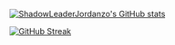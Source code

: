 [![ShadowLeaderJordanzo's GitHub stats](https://github-readme-stats.vercel.app/api?username=ShadowLeaderJordanzo&count_private=true&show_icons=true&theme=transparent)](https://github.com/anuraghazra/github-readme-stats)

[![GitHub Streak](https://streak-stats.demolab.com?user=shadowleaderjordanzo&theme=dracula&type=png)](https://git.io/streak-stats)
